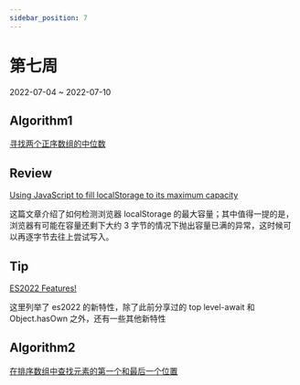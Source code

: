 ```yaml
---
sidebar_position: 7
---
```


# 第七周

2022-07-04 ~ 2022-07-10

## Algorithm1

[寻找两个正序数组的中位数](https://github.com/JunwuHuang/leetcode-daily/blob/master/median-of-two-sorted-arrays/%E5%AF%BB%E6%89%BE%E4%B8%A4%E4%B8%AA%E6%AD%A3%E5%BA%8F%E6%95%B0%E7%BB%84%E7%9A%84%E4%B8%AD%E4%BD%8D%E6%95%B0.md)

## Review

[Using JavaScript to fill localStorage to its maximum capacity](https://mmazzarolo.com/blog/2022-06-26-filling-local-storage-programmatically/)

这篇文章介绍了如何检测浏览器 localStorage 的最大容量；其中值得一提的是，浏览器有可能在容量还剩下大约 3 字节的情况下抛出容量已满的异常，这时候可以再逐字节去往上尝试写入。

## Tip

[ES2022 Features!](https://h3manth.com/ES2022/)

这里列举了 es2022 的新特性，除了此前分享过的 top level-await 和 Object.hasOwn 之外，还有一些其他新特性

## Algorithm2

[在排序数组中查找元素的第一个和最后一个位置](https://github.com/JunwuHuang/leetcode-daily/blob/master/find-first-and-last-position-of-element-in-sorted-array/%E5%9C%A8%E6%8E%92%E5%BA%8F%E6%95%B0%E7%BB%84%E4%B8%AD%E6%9F%A5%E6%89%BE%E5%85%83%E7%B4%A0%E7%9A%84%E7%AC%AC%E4%B8%80%E4%B8%AA%E5%92%8C%E6%9C%80%E5%90%8E%E4%B8%80%E4%B8%AA%E4%BD%8D%E7%BD%AE.md)
